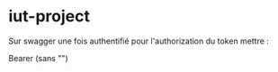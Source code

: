 # iut-project

Sur swagger une fois authentifié pour l'authorization du token mettre : 

Bearer <token> (sans "")